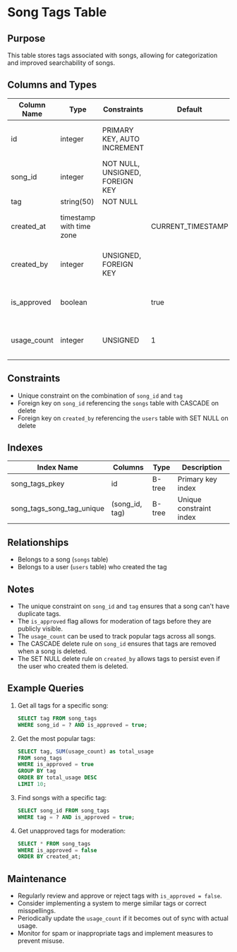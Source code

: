 # Song Tags Table

## Purpose
This table stores tags associated with songs, allowing for categorization and improved searchability of songs.

## Columns and Types

| Column Name | Type | Constraints | Default | Description |
|-------------|------|-------------|---------|-------------|
| id | integer | PRIMARY KEY, AUTO INCREMENT | | Unique identifier for the song tag |
| song_id | integer | NOT NULL, UNSIGNED, FOREIGN KEY | | ID of the song associated with the tag |
| tag | string(50) | NOT NULL | | The tag text |
| created_at | timestamp with time zone | | CURRENT_TIMESTAMP | Timestamp of when the tag was created |
| created_by | integer | UNSIGNED, FOREIGN KEY | | ID of the user who created the tag |
| is_approved | boolean | | true | Indicates if the tag has been approved |
| usage_count | integer | UNSIGNED | 1 | Number of times this tag has been used |

## Constraints

- Unique constraint on the combination of `song_id` and `tag`
- Foreign key on `song_id` referencing the `songs` table with CASCADE on delete
- Foreign key on `created_by` referencing the `users` table with SET NULL on delete

## Indexes

| Index Name | Columns | Type | Description |
|------------|---------|------|-------------|
| song_tags_pkey | id | B-tree | Primary key index |
| song_tags_song_tag_unique | (song_id, tag) | B-tree | Unique constraint index |

## Relationships

- Belongs to a song (`songs` table)
- Belongs to a user (`users` table) who created the tag

## Notes

- The unique constraint on `song_id` and `tag` ensures that a song can't have duplicate tags.
- The `is_approved` flag allows for moderation of tags before they are publicly visible.
- The `usage_count` can be used to track popular tags across all songs.
- The CASCADE delete rule on `song_id` ensures that tags are removed when a song is deleted.
- The SET NULL delete rule on `created_by` allows tags to persist even if the user who created them is deleted.

## Example Queries

1. Get all tags for a specific song:
   ```sql
   SELECT tag FROM song_tags
   WHERE song_id = ? AND is_approved = true;
   ```

2. Get the most popular tags:
   ```sql
   SELECT tag, SUM(usage_count) as total_usage
   FROM song_tags
   WHERE is_approved = true
   GROUP BY tag
   ORDER BY total_usage DESC
   LIMIT 10;
   ```

3. Find songs with a specific tag:
   ```sql
   SELECT song_id FROM song_tags
   WHERE tag = ? AND is_approved = true;
   ```

4. Get unapproved tags for moderation:
   ```sql
   SELECT * FROM song_tags
   WHERE is_approved = false
   ORDER BY created_at;
   ```

## Maintenance

- Regularly review and approve or reject tags with `is_approved = false`.
- Consider implementing a system to merge similar tags or correct misspellings.
- Periodically update the `usage_count` if it becomes out of sync with actual usage.
- Monitor for spam or inappropriate tags and implement measures to prevent misuse.
